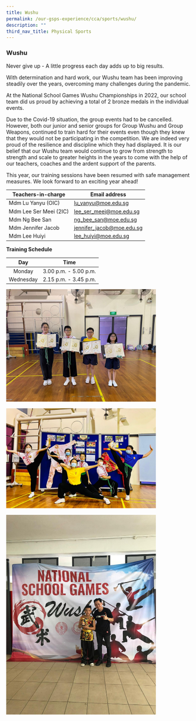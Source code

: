 ```yaml
---
title: Wushu
permalink: /our-gsps-experience/cca/sports/wushu/
description: ""
third_nav_title: Physical Sports
---
```

### **Wushu**



Never give up - A little progress each day adds up to big results.&nbsp;

With determination and hard work, our&nbsp;Wushu team has been improving steadily over the years,&nbsp;overcoming many challenges during the pandemic.&nbsp;

At the National School&nbsp;Games&nbsp;Wushu Championships&nbsp;in 2022, our school team did us proud by achieving a total of 2 bronze medals&nbsp;in the&nbsp;individual events.&nbsp;

Due to&nbsp;the&nbsp;Covid-19&nbsp;situation,&nbsp;the group events&nbsp;had to be cancelled. However, both our junior and senior groups for Group Wushu and Group Weapons,&nbsp;continued to train&nbsp;hard for their events&nbsp;even though they knew that they would not be participating in the competition. We&nbsp;are&nbsp;indeed&nbsp;very proud of&nbsp;the resilience and discipline which they had displayed. It is our belief that our Wushu team would continue to grow from strength to strength and scale&nbsp;to&nbsp;greater heights in the years to come with the help of our teachers, coaches and the ardent support of the parents.

This year, our training sessions have been resumed with safe management measures. We look forward to an exciting year ahead!




| Teachers-in-charge | Email address | 
| -------- | -------- | 
|   Mdm Lu Yanyu  (OIC)  | lu_yanyu@moe.edu.sg      | 
|    Mdm Lee Ser Meei (2IC) |  lee_ser_meei@moe.edu.sg    | 
|    Mdm Ng Bee San  |  ng_bee_san@moe.edu.sg    | 
|    Mdm Jennifer Jacob |  jennifer_jacob@moe.edu.sg    | 
|    Mdm Lee Huiyi  |  lee_huiyi@moe.edu.sg    | 

**Training Schedule**


| Day | Time | 
|:---:|:---:|
| Monday  | 3.00 p.m. - 5.00 p.m. | 
| Wednesday  | 2.15 p.m. - 3.45 p.m. | 

<img src="/images/ws1.jpeg" style="width:80%; margin-bottom:15px">

<img src="/images/ws2.jpeg" style="width:80%;margin-bottom:15px">

<img src="/images/ws3.jpeg" style="width:80%">